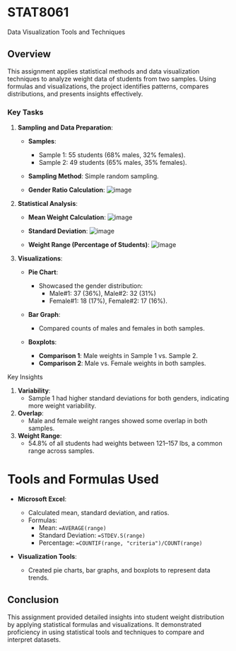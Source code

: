 # STAT8061
Data Visualization Tools and Techniques 



## Overview

This assignment applies statistical methods and data visualization techniques to analyze weight data of students from two samples. Using formulas and visualizations, the project identifies patterns, compares distributions, and presents insights effectively.


### Key Tasks

1. **Sampling and Data Preparation**:
   - **Samples**:
     - Sample 1: 55 students (68% males, 32% females).
     - Sample 2: 49 students (65% males, 35% females).
   - **Sampling Method**: Simple random sampling.
     
   - **Gender Ratio Calculation**:
![image](https://github.com/user-attachments/assets/7b340fe9-e43a-4484-8659-c036067d8d6a)



2. **Statistical Analysis**:

   - **Mean Weight Calculation**:
     ![image](https://github.com/user-attachments/assets/af650348-4e5c-41a2-a83a-4269cadaaf91)


   - **Standard Deviation**:
   ![image](https://github.com/user-attachments/assets/9c41c9ac-3fdb-45af-9f0f-0e2f4eaaa106)


   - **Weight Range (Percentage of Students)**:
   ![image](https://github.com/user-attachments/assets/7f35e596-b70c-4779-831c-749ca03be5c5)



3. **Visualizations**:

   - **Pie Chart**:
     - Showcased the gender distribution:
       - Male#1: 37 (36%), Male#2: 32 (31%)
       - Female#1: 18 (17%), Female#2: 17 (16%).
         
   - **Bar Graph**:
     - Compared counts of males and females in both samples.
       
   - **Boxplots**:
     - **Comparison 1**: Male weights in Sample 1 vs. Sample 2.
     - **Comparison 2**: Male vs. Female weights in both samples.


 Key Insights

1. **Variability**:
   - Sample 1 had higher standard deviations for both genders, indicating more weight variability.
2. **Overlap**:
   - Male and female weight ranges showed some overlap in both samples.
3. **Weight Range**:
   - 54.8% of all students had weights between 121–157 lbs, a common range across samples.


 # Tools and Formulas Used

- **Microsoft Excel**:
  - Calculated mean, standard deviation, and ratios.
  - Formulas:
    - Mean: `=AVERAGE(range)`
    - Standard Deviation: `=STDEV.S(range)`
    - Percentage: `=COUNTIF(range, "criteria")/COUNT(range)`

- **Visualization Tools**:
  - Created pie charts, bar graphs, and boxplots to represent data trends.



## Conclusion

This assignment provided detailed insights into student weight distribution by applying statistical formulas and visualizations. It demonstrated proficiency in using statistical tools and techniques to compare and interpret datasets.


